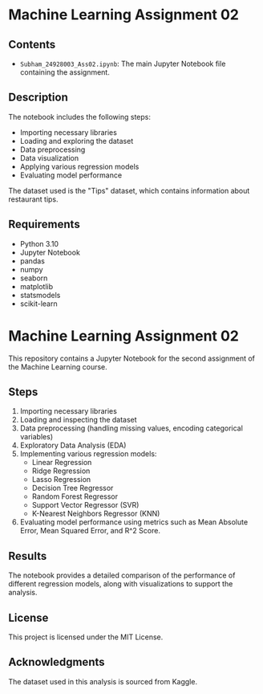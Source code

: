 # Machine Learning Assignment 02

## Contents

- `Subham_24928003_Ass02.ipynb`: The main Jupyter Notebook file containing the assignment.
   
## Description

The notebook includes the following steps:
- Importing necessary libraries
- Loading and exploring the dataset
- Data preprocessing
- Data visualization
- Applying various regression models
- Evaluating model performance

The dataset used is the "Tips" dataset, which contains information about restaurant tips.

## Requirements

- Python 3.10
- Jupyter Notebook
- pandas
- numpy
- seaborn
- matplotlib
- statsmodels
- scikit-learn
# Machine Learning Assignment 02

This repository contains a Jupyter Notebook for the second assignment of the Machine Learning course.


## Steps

1. Importing necessary libraries
2. Loading and inspecting the dataset
3. Data preprocessing (handling missing values, encoding categorical variables)
4. Exploratory Data Analysis (EDA)
5. Implementing various regression models:
   - Linear Regression
   - Ridge Regression
   - Lasso Regression
   - Decision Tree Regressor
   - Random Forest Regressor
   - Support Vector Regressor (SVR)
   - K-Nearest Neighbors Regressor (KNN)
6. Evaluating model performance using metrics such as Mean Absolute Error, Mean Squared Error, and R^2 Score.

## Results

The notebook provides a detailed comparison of the performance of different regression models, along with visualizations to support the analysis.

## License

This project is licensed under the MIT License.

## Acknowledgments

The dataset used in this analysis is sourced from Kaggle.
